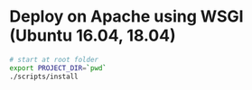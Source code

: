 # Deploy on Apache using WSGI (Ubuntu 16.04, 18.04)

```bash
# start at root folder
export PROJECT_DIR=`pwd`
./scripts/install
```
